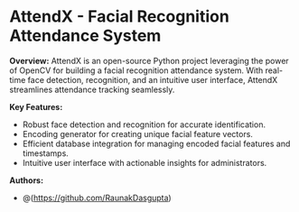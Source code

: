 # AttendX - Facial Recognition Attendance System

**Overview:**
AttendX is an open-source Python project leveraging the power of OpenCV for building a facial recognition attendance system. With real-time face detection, recognition, and an intuitive user interface, AttendX streamlines attendance tracking seamlessly.

**Key Features:**
- Robust face detection and recognition for accurate identification.
- Encoding generator for creating unique facial feature vectors.
- Efficient database integration for managing encoded facial features and timestamps.
- Intuitive user interface with actionable insights for administrators.

**Authors:**
- @(https://github.com/RaunakDasgupta) 
